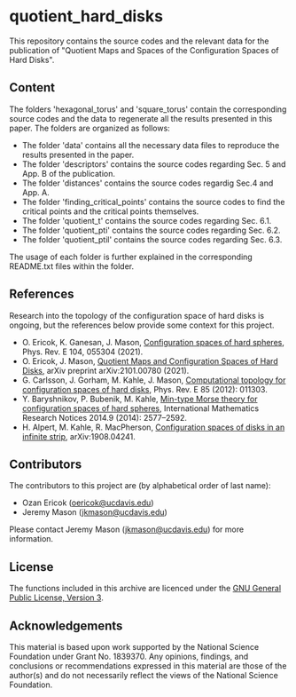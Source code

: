 # quotient_hard_disks
This repository contains the source codes and the relevant data for the publication of "Quotient Maps and Spaces of the Configuration Spaces of Hard Disks".

## **Content**
The folders 'hexagonal_torus' and 'square_torus' contain the corresponding source codes and the data to regenerate all the results presented in this paper. The folders are organized as follows:

- The folder 'data' contains all the necessary data files to reproduce the results presented in the paper.
- The folder 'descriptors' contains the source codes regarding Sec. 5 and App. B of the publication.
- The folder 'distances' contains the source codes regardig Sec.4 and App. A.
- The folder 'finding_critical_points' contains the source codes to find the critical points and the critical points themselves. 
- The folder 'quotient_t' contains the source codes regarding Sec. 6.1.
- The folder 'quotient_pti' contains the source codes regarding Sec. 6.2.
- The folder 'quotient_ptil' contains the source codes regarding Sec. 6.3.

The usage of each folder is further explained in the corresponding README.txt files within the folder.

## **References**
Research into the topology of the configuration space of hard disks is ongoing, but the references below provide some context for this project.

- O. Ericok, K. Ganesan, J. Mason, [Configuration spaces of hard spheres](https://doi.org/10.1103/PhysRevE.104.055304), Phys. Rev. E 104, 055304 (2021).
- O. Ericok, J. Mason, [Quotient Maps and Configuration Spaces of Hard Disks](https://arxiv.org/abs/2101.00780), arXiv preprint arXiv:2101.00780 (2021).
- G. Carlsson, J. Gorham, M. Kahle, J. Mason, [Computational topology for configuration spaces of hard disks](https://doi.org/10.1103/PhysRevE.85.011303), Phys. Rev. E 85 (2012): 011303.
- Y. Baryshnikov, P. Bubenik, M. Kahle, [Min-type Morse theory for configuration spaces of hard spheres](https://doi.org/10.1093/imrn/rnt012), International Mathematics Research Notices 2014.9 (2014): 2577–2592.
- H. Alpert, M. Kahle, R. MacPherson, [Configuration spaces of disks in an infinite strip](https://arxiv.org/abs/1908.04241), arXiv:1908.04241.

## **Contributors**
The contributors to this project are (by alphabetical order of last name):

- Ozan Ericok (oericok@ucdavis.edu)
- Jeremy Mason (jkmason@ucdavis.edu)

Please contact Jeremy Mason (jkmason@ucdavis.edu) for more information.

## **License**
The functions included in this archive are licenced under the [GNU General
Public License, Version 3](https://www.gnu.org/licenses/gpl-3.0.en.html).

## **Acknowledgements**
This material is based upon work supported by the National Science Foundation under Grant No. 1839370. Any opinions, findings, and conclusions or recommendations expressed in this material are those of the author(s) and do not necessarily reflect the views of the National Science Foundation.
